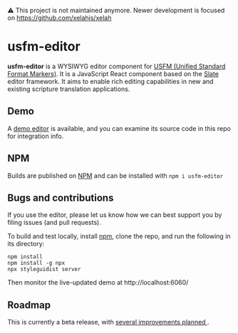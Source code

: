 :warning: This project is not maintained anymore. Newer development is focused on https://github.com/xelahjs/xelah

# usfm-editor

**usfm-editor** is a WYSIWYG editor component for [USFM (Unified Standard
Format Markers)](https://ubsicap.github.io/usfm/). It is a JavaScript React
component based on the [Slate](https://github.com/ianstormtaylor/slate) editor
framework. It aims to enable rich editing capabilities in new and existing
scripture translation applications.

## Demo

A [demo editor](https://friendsofagape.github.io/usfm-editor/) is available,
and you can examine its source code in this repo for integration info.

## NPM

Builds are published on [NPM](https://www.npmjs.com/package/usfm-editor) and
can be installed with `npm i usfm-editor`

## Bugs and contributions

If you use the editor, please let us know how we can best support you by filing
issues (and pull requests).

To build and test locally, install [npm](https://www.npmjs.com/get-npm), clone
the repo, and run the following in its directory:

```shell
npm install
npm install -g npx
npx styleguidist server
```

Then monitor the live-updated demo at http://localhost:6060/

## Roadmap

This is currently a beta release, with [several improvements planned
](https://github.com/friendsofagape/usfm-editor/wiki/Roadmap).
